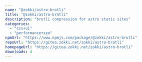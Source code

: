 ```yaml
---
name: "@zokki/astro-brotli"
title: "@zokki/astro-brotli"
description: "brotli compression for astro static sites"
categories:
  - "css+ui"
  - "performance+seo"
npmUrl: "https://www.npmjs.com/package/@zokki/astro-brotli"
repoUrl: "https://gitea.zokki.net/zokki/astro-brotli"
homepageUrl: "https://gitea.zokki.net/zokki/astro-brotli"
downloads: 4
---
```

